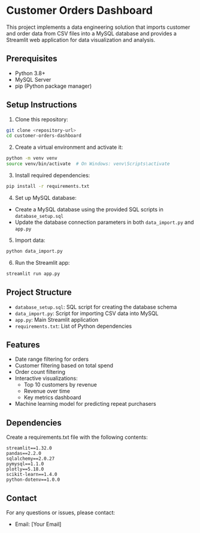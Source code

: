 # Customer Orders Dashboard

This project implements a data engineering solution that imports customer and order data from CSV files into a MySQL database and provides a Streamlit web application for data visualization and analysis.

## Prerequisites

- Python 3.8+
- MySQL Server
- pip (Python package manager)

## Setup Instructions

1. Clone this repository:
```bash
git clone <repository-url>
cd customer-orders-dashboard
```

2. Create a virtual environment and activate it:
```bash
python -m venv venv
source venv/bin/activate  # On Windows: venv\Scripts\activate
```

3. Install required dependencies:
```bash
pip install -r requirements.txt
```

4. Set up MySQL database:
- Create a MySQL database using the provided SQL scripts in `database_setup.sql`
- Update the database connection parameters in both `data_import.py` and `app.py`

5. Import data:
```bash
python data_import.py
```

6. Run the Streamlit app:
```bash
streamlit run app.py
```

## Project Structure

- `database_setup.sql`: SQL script for creating the database schema
- `data_import.py`: Script for importing CSV data into MySQL
- `app.py`: Main Streamlit application
- `requirements.txt`: List of Python dependencies

## Features

- Date range filtering for orders
- Customer filtering based on total spend
- Order count filtering
- Interactive visualizations:
  - Top 10 customers by revenue
  - Revenue over time
  - Key metrics dashboard
- Machine learning model for predicting repeat purchasers

## Dependencies

Create a requirements.txt file with the following contents:

```
streamlit==1.32.0
pandas==2.2.0
sqlalchemy==2.0.27
pymysql==1.1.0
plotly==5.18.0
scikit-learn==1.4.0
python-dotenv==1.0.0
```

## Contact

For any questions or issues, please contact:
- Email: [Your Email]
